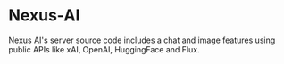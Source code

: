 # Nexus-AI
Nexus AI's server source code includes a chat and image features using public APIs like xAI, OpenAI, HuggingFace and Flux.
